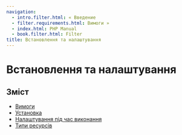 ```yaml
---
navigation:
  - intro.filter.html: « Введение
  - filter.requirements.html: Вимоги »
  - index.html: PHP Manual
  - book.filter.html: Filter
title: Встановлення та налаштування
---
```

# Встановлення та налаштування

## Зміст

-   [Вимоги](filter.requirements.html)
-   [Установка](filter.installation.html)
-   [Налаштування під час виконання](filter.configuration.html)
-   [Типи ресурсів](filter.resources.html)

